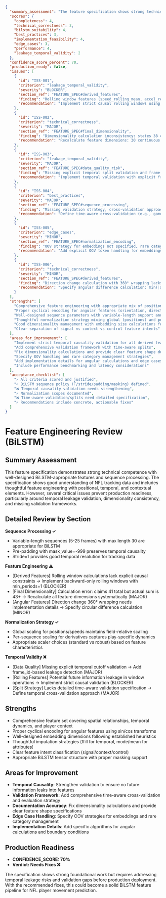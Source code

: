 ```json
{
  "summary_assessment": "The feature specification shows strong technical competence with appropriate BiLSTM design patterns, but contains several critical issues including temporal leakage risks, inconsistent dimensionality calculations, and missing validation specifications that prevent production readiness.",
  "scores": {
    "completeness": 4,
    "technical_correctness": 3,
    "bilstm_suitability": 4,
    "best_practices": 3,
    "implementation_feasibility": 4,
    "edge_cases": 3,
    "performance": 4,
    "leakage_temporal_validity": 2
  },
  "confidence_score_percent": 70,
  "production_ready": false,
  "issues": [
    {
      "id": "ISS-001",
      "criterion": "leakage_temporal_validity",
      "severity": "BLOCKER",
      "section_ref": "FEATURE_SPEC#derived_features",
      "finding": "Rolling window features (speed_rolling_mean, accel_rolling_std) use future information within the backward window without explicit causal constraints.",
      "recommendation": "Implement strict causal rolling windows using .rolling(window=3, min_periods=1).mean() with backward-only lookback. Add explicit temporal alignment validation."
    },
    {
      "id": "ISS-002",
      "criterion": "technical_correctness",
      "severity": "MAJOR",
      "section_ref": "FEATURE_SPEC#final_dimensionality",
      "finding": "Dimensionality calculation inconsistency: states 38 continuous + 12 embeddings + 2 one-hot + 1 flag = 41 total, but actual sum is 53.",
      "recommendation": "Recalculate feature dimensions: 20 continuous (1D each) + 4 continuous (2D each) + 8+4 embeddings + 2 one-hot + 1 flag = 43 total features."
    },
    {
      "id": "ISS-003",
      "criterion": "leakage_temporal_validity",
      "severity": "MAJOR",
      "section_ref": "FEATURE_SPEC#data_quality_risk",
      "finding": "Missing explicit temporal split validation and frame-level cutoff enforcement.",
      "recommendation": "Implement temporal validation with explicit frame_id cutoffs, ensure no information from frames > max(input_frame_id) leaks into features. Add temporal consistency tests."
    },
    {
      "id": "ISS-004",
      "criterion": "best_practices",
      "severity": "MAJOR",
      "section_ref": "FEATURE_SPEC#sequence_processing",
      "finding": "Missing validation strategy, cross-validation approach, and model evaluation framework.",
      "recommendation": "Define time-aware cross-validation (e.g., game_id-based splits), holdout strategy for temporal validation, and evaluation metrics alignment with competition RMSE."
    },
    {
      "id": "ISS-005",
      "criterion": "edge_cases",
      "severity": "MINOR",
      "section_ref": "FEATURE_SPEC#normalization_encoding",
      "finding": "OOV strategy for embeddings not specified, rare category threshold (0.5%) may be too aggressive.",
      "recommendation": "Add explicit OOV token handling for embeddings, consider 1-2% rare category threshold, implement embedding initialization strategy."
    },
    {
      "id": "ISS-006",
      "criterion": "technical_correctness",
      "severity": "MINOR",
      "section_ref": "FEATURE_SPEC#derived_features",
      "finding": "Direction change calculation with 360° wrapping lacks implementation details for handling discontinuity at 0°/360°.",
      "recommendation": "Specify angular difference calculation: min(|a-b|, 360-|a-b|) to handle circular boundary correctly."
    }
  ],
  "strengths": [
    "Comprehensive feature engineering with appropriate mix of positional, temporal, and contextual features",
    "Proper cyclical encoding for angular features (orientation, direction)",
    "Well-designed sequence parameters with variable-length support and appropriate padding strategy",
    "Thoughtful normalization strategy mixing global (positions) and per-sequence (derivatives) scaling",
    "Good dimensionality management with embedding size calculations following established heuristics",
    "Clear separation of signal vs context vs control feature intents"
  ],
  "areas_for_improvement": [
    "Implement strict temporal causality validation for all derived features",
    "Add comprehensive validation framework with time-aware splits",
    "Fix dimensionality calculations and provide clear feature shape documentation",
    "Specify OOV handling and rare category management strategies",
    "Add implementation details for angular calculations and edge cases",
    "Include performance benchmarking and latency considerations"
  ],
  "acceptance_checklist": [
    "✓ All criteria scored and justified",
    "✓ BiLSTM sequence policy (T/stride/padding/masking) defined",
    "❌ Temporal causality validation needs strengthening",
    "✓ Normalization scopes documented",
    "❌ Time-aware validation/splits need detailed specification",
    "✓ Recommendations include concrete, actionable fixes"
  ]
}
```

# Feature Engineering Review (BiLSTM)

## Summary Assessment
This feature specification demonstrates strong technical competence with well-designed BiLSTM-appropriate features and sequence processing. The specification shows good understanding of NFL tracking data and includes thoughtful feature engineering with positional, temporal, and contextual elements. However, several critical issues prevent production readiness, particularly around temporal leakage validation, dimensionality consistency, and missing validation frameworks.

## Detailed Review by Section

**Sequence Processing ✓**
- Variable-length sequences (5-25 frames) with max length 30 are appropriate for BiLSTM
- Pre-padding with mask_value=-999 preserves temporal causality
- Stride=1 provides good temporal resolution for tracking data

**Feature Engineering ⚠️**
- [Derived Features] Rolling window calculations lack explicit causal constraints → Implement backward-only rolling windows with min_periods=1 (BLOCKER)
- [Final Dimensionality] Calculation error: claims 41 total but actual sum is 43+ → Recalculate all feature dimensions systematically (MAJOR)
- [Angular Features] Direction change 360° wrapping needs implementation details → Specify circular difference calculation (MINOR)

**Normalization Strategy ✓**
- Global scaling for positions/speeds maintains field-relative scaling
- Per-sequence scaling for derivatives captures play-specific dynamics
- Appropriate scaler choices (standard vs robust) based on feature characteristics

**Temporal Validity ❌**
- [Data Quality] Missing explicit temporal cutoff validation → Add frame_id-based leakage detection (MAJOR)
- [Rolling Features] Potential future information leakage in window operations → Implement strict causal validation (BLOCKER)
- [Split Strategy] Lacks detailed time-aware validation specification → Define temporal cross-validation approach (MAJOR)

## Strengths
- Comprehensive feature set covering spatial relationships, temporal dynamics, and player context
- Proper cyclical encoding for angular features using sin/cos transforms
- Well-designed embedding dimensions following established heuristics
- Thoughtful imputation strategies (ffill for temporal, mode/mean for attributes)
- Clear feature intent classification (signal/context/control)
- Appropriate BiLSTM tensor structure with proper masking support

## Areas for Improvement
- **Temporal Causality**: Strengthen validation to ensure no future information leaks into features
- **Validation Framework**: Add comprehensive time-aware cross-validation and evaluation strategy
- **Documentation Accuracy**: Fix dimensionality calculations and provide clear feature shape specifications
- **Edge Case Handling**: Specify OOV strategies for embeddings and rare category management
- **Implementation Details**: Add specific algorithms for angular calculations and boundary conditions

## Production Readiness
- **CONFIDENCE_SCORE: 70%**
- **Verdict: Needs Fixes ❌**

The specification shows strong foundational work but requires addressing temporal leakage risks and validation gaps before production deployment. With the recommended fixes, this could become a solid BiLSTM feature pipeline for NFL player movement prediction.